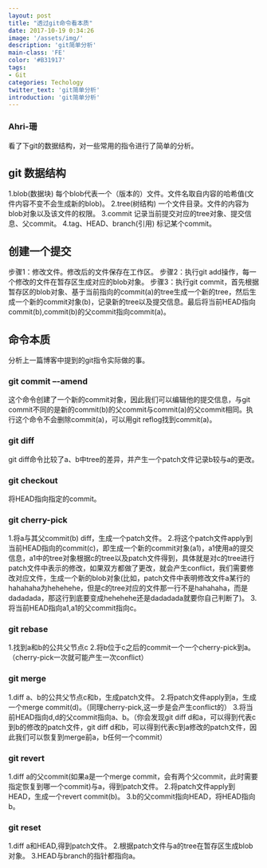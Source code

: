 ```yaml
---
layout: post
title: "透过git命令看本质"
date: 2017-10-19 0:34:26
image: '/assets/img/'
description: 'git简单分析'
main-class: 'FE'
color: '#B31917'
tags:
- Git
categories: Techology
twitter_text: 'git简单分析'
introduction: 'git简单分析'
---
```


### Ahri-珊

看了下git的数据结构，对一些常用的指令进行了简单的分析。

## git 数据结构

1.blob(数据块)
每个blob代表一个（版本的）文件。文件名取自内容的哈希值(文件内容不变不会生成新的blob)。
2.tree(树结构)
一个文件目录。文件的内容为blob对象以及该文件的权限。
3.commit
记录当前提交对应的tree对象、提交信息、父commit。
4.tag、HEAD、branch(引用)
标记某个commit。

## 创建一个提交

步骤1：修改文件。修改后的文件保存在工作区。
步骤2：执行git add操作，每一个修改的文件在暂存区生成对应的blob对象。
步骤3：执行git commit，首先根据暂存区的blob对象、基于当前指向的commit(a)的tree生成一个新的tree，然后生成一个新的commit对象(b)，记录新的tree以及提交信息。最后将当前HEAD指向commit(b),commit(b)的父commit指向commit(a)。

##  命令本质

分析上一篇博客中提到的git指令实际做的事。

### git commit –-amend

这个命令创建了一个新的commit对象，因此我们可以编辑他的提交信息，与git commit不同的是新的commit(b)的父commit与commit(a)的父commit相同。执行这个命令不会删除commit(a)，可以用git reflog找到commit(a)。

### git diff <commit a> <commit b>

git diff命令比较了a、b中tree的差异，并产生一个patch文件记录b较与a的更改。

### git checkout

将HEAD指向指定的commit。

### git cherry-pick <commit a>

1.将a与其父commit(b) diff，生成一个patch文件。
2.将这个patch文件apply到当前HEAD指向的commit(c)，即生成一个新的commit对象(a1)，a1使用a的提交信息，a1中的tree对象根据c的tree以及patch文件得到，具体就是对c的tree进行patch文件中表示的修改，如果双方都做了更改，就会产生conflict，我们需要修改对应文件，生成一个新的blob对象(比如，patch文件中表明修改文件a某行的hahahaha为hehehehe，但是c的tree对应的文件那一行不是hahahaha，而是dadadada，那这行到底要变成hehehehe还是dadadada就要你自己判断了)。
3.将当前HEAD指向a1,a1的父commit指向c。

### git rebase <commit a> <commit b>

1.找到a和b的公共父节点c
2.将b位于c之后的commit一个一个cherry-pick到a。（cherry-pick一次就可能产生一次conflict）

### git merge <commit a> <commit b>

1.diff a、b的公共父节点c和b，生成patch文件。
2.将patch文件apply到a，生成一个merge commit(d)。（同理cherry-pick,这一步是会产生conflict的）
3.将当前HEAD指向d,d的父commit指向a、b。（你会发现git diff d和a，可以得到代表c到b的修改的patch文件，git diff d和b，可以得到代表c到a修改的patch文件，因此我们可以恢复到merge前a，b任何一个commit）

### git revert <commit a>

1.diff a的父commit(如果a是一个merge commit，会有两个父commit，此时需要指定恢复到哪一个commit)与a，得到patch文件。
2.将patch文件apply到HEAD，生成一个revert commit(b)。
3.b的父commit指向HEAD，将HEAD指向b。

### git reset <commit a>

1.diff a和HEAD,得到patch文件。
2.根据patch文件与a的tree在暂存区生成blob对象。
3.HEAD与branch的指针都指向a。